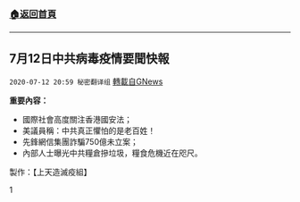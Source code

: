 ###  [:house:返回首頁](https://github.com/ourhimalayas/txt)
---

## 7月12日中共病毒疫情要聞快報
`2020-07-12 20:59 秘密翻译组` [轉載自GNews](https://gnews.org/zh-hant/263267/)

**重要內容：**

- 國際社會高度關注香港國安法；
- 美議員稱：中共真正懼怕的是老百姓！
- 先鋒網信集團詐騙750億未立案；
- 內部人士曝光中共糧倉摻垃圾，糧食危機近在咫尺。




製作：【上天造滅疫組】

1
